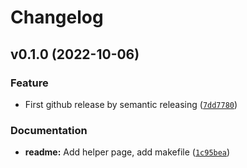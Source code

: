 # Changelog

<!--next-version-placeholder-->

## v0.1.0 (2022-10-06)
### Feature
* First github release by semantic releasing ([`7dd7780`](https://github.com/rossumai/rossum-sdk/commit/7dd77806b030994b00027a17de1895142d852e48))

### Documentation
* **readme:** Add helper page, add makefile ([`1c95bea`](https://github.com/rossumai/rossum-sdk/commit/1c95beac020fc3a88086fddb4979366cd6e3e06f))
